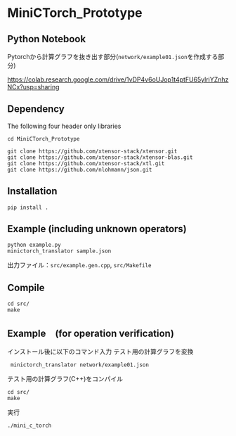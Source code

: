 # MiniCTorch_Prototype

## Python Notebook
Pytorchから計算グラフを抜き出す部分(`network/example01.json`を作成する部分)

https://colab.research.google.com/drive/1vDP4v6oUJop1t4ptFU65ylriYZnhzNCx?usp=sharing

## Dependency
The following four header only libraries
```
cd MiniCTorch_Prototype

git clone https://github.com/xtensor-stack/xtensor.git
git clone https://github.com/xtensor-stack/xtensor-blas.git
git clone https://github.com/xtensor-stack/xtl.git
git clone https://github.com/nlohmann/json.git
```

## Installation

```
pip install .
```
## Example (including unknown operators)
```
python example.py
minictorch_translator sample.json
```

出力ファイル：`src/example.gen.cpp`, `src/Makefile` 

## Compile
```
cd src/
make
```

## Example　(for operation verification)
インストール後に以下のコマンド入力
テスト用の計算グラフを変換
```
 minictorch_translator network/example01.json
```
テスト用の計算グラフ(C++)をコンパイル
```
cd src/
make
```
実行
```
./mini_c_torch
```

